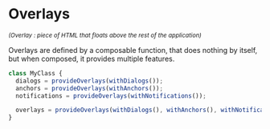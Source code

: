 # Overlays

_<sup>(Overlay : piece of HTML that floats above the rest of the application)</sup>_

Overlays are defined by a composable function, that does nothing by itself, but when composed, it provides multiple features.

```typescript
class MyClass {
  dialogs = provideOverlays(withDialogs());
  anchors = provideOverlays(withAnchors());
  notifications = provideOverlays(withNotifications());

  overlays = provideOverlays(withDialogs(), withAnchors(), withNotifications());
}
```

<!-- TODO JSDOC + LOGIC -->
<!--
  ! - Détails des fonctions de chaque extension
  ! - Base config, call config, default config + merge des 3
  ! - Nouvelle fonction common qui retourne un un closeEmitter + closingFn
-->
